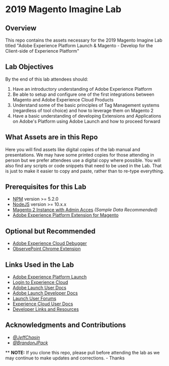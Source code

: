 # 2019 Magento Imagine Lab

## Overview
This repo contains the assets necessary for the 2019 Magento Imagine Lab titled "Adobe Experience Platform Launch & Magento - Develop for the Client-side of Experience Platform"

## Lab Objectives
By the end of this lab attendees should:
 1. Have an introductory understanding of Adobe Experience Platform
 2. Be able to setup and configure one of the first integrations between Magento and Adobe Experience Cloud Products
 3. Understand some of the basic principles of Tag Management systems (regardless of tool choice) and how to leverage them on Magento 2
 4. Have a basic understanding of developing Extensions and Applications on Adobe's Platform using Adobe Launch and how to proceed forward


## What Assets are in this Repo
Here you will find assets like digital copies of the lab manual and presentations. We may have some printed copies for those attending in person but we prefer attendees use a digital copy where possible.
You will also find any scripts or code snippets that need to be used in the Lab. That is just to make it easier to copy and paste, rather than to re-type everything.

## Prerequisites for this Lab
 - [NPM](https://www.npmjs.com/) version >= 5.2.0
 - [NodeJS](https://nodejs.org/en/) version >= 10.x.x
 - [Magento 2 Instance with Admin Acces](https://github.com/magento/magento2)  *(Sample Data Recommended)*
 - [Adobe Experience Platform Extension for Magento](https://github.com/magento/aep-launch)


 ## Optional but Recommended
  - [Adobe Experience Cloud Debugger](http://bit.ly/AdobeDebugger)
  - [ObservePoint Chrome Extension](https://chrome.google.com/webstore/detail/observepoint-tagdebugger/daejfbkjipkgidckemjjafiomfeabemo)


## Links Used in the Lab
 - [Adobe Experience Platform Launch](https://launch.adobe.com/)
 - [Login to Experience Cloud](https://experiencecloud.adobe.com/)
 - [Adobe Launch User Docs](https://docs.adobelaunch.com/)
 - [Adobe Launch Developer Docs](https://developer.adobelaunch.com/)
 - [Launch User Forums](https://forums.adobe.com/community/experience-cloud/platform/launch)
 - [Experience Cloud User Docs](https://docs.adobe.com/content/help/en/experience-cloud/implementing-in-websites-with-launch/index.html)
 - [Developer Links and Resources](./Gist/developer-links.md)


 ## Acknowledgments and Contributions
  - *[@JeffChasin](https://twitter.com/JeffChasin)*
  - *[@BrandonJPack](https://twitter.com/BrandonJPack)*


** **NOTE:** If you clone this repo, please pull before attending the lab as we may continue to make updates and corrections. - Thanks
